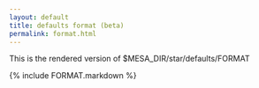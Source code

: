 ```yaml
---
layout: default
title: defaults format (beta)
permalink: format.html
---
```


This is the rendered version of $MESA_DIR/star/defaults/FORMAT

{% include FORMAT.markdown %}

